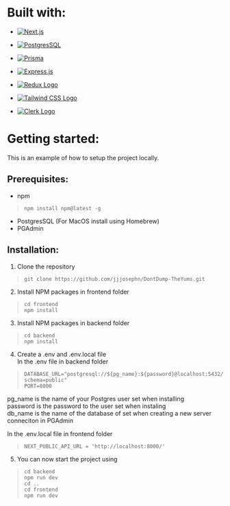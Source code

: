 # Built with:

* [![Next.js](https://img.shields.io/badge/Next.js-000000?style=for-the-badge&logo=next.js&logoColor=white)](https://nextjs.org/)

* [![PostgresSQL](https://img.shields.io/badge/postgres-%23316192.svg?style=for-the-badge&logo=postgresql&logoColor=white)](https://www.postgresql.org/)

* [![Prisma](http://made-with.prisma.io/dark.svg)](https://prisma.io)

* [![Express.js](https://img.shields.io/badge/express.js-%23404d59.svg?style=for-the-badge&logo=express&logoColor=%2361DAFB)](https://expressjs.com/)

* [![Redux Logo](images/redux-logo.png)](https://redux.js.org/)

* [![Tailwind CSS Logo](images/tailwindcss-logo.png)](https://tailwindcss.com/)

* [![Clerk Logo](images/clerk-logo.png)](https://clerk.dev/)

# Getting started:
This is an example of how to setup the project locally.

## Prerequisites:
* npm
> ```
> npm install npm@latest -g
> ```
* PostgresSQL (For MacOS install using Homebrew)
* PGAdmin

## Installation:
1. Clone the repository
> ```
> git clone https://github.com/jjjosephn/DontDump-TheYums.git
> ```
2. Install NPM packages in frontend folder
> ```
> cd frontend
> npm install
> ```
3. Install NPM packages in backend folder
> ```
> cd backend
> npm install
> ```
4. Create a .env and .env.local file  
   In the .env file in backend folder
> ```
> DATABASE_URL="postgresql://${pg_name}:${password}@localhost:5432/${db_name}?schema=public"
> PORT=8000
> ```
pg_name is the name of your Postgres user set when installing  
password is the password to the user set when instaling  
db_name is the name of the database of set when creating a new server conneciton in PGAdmin  

In the .env.local file in frontend folder
> ```
> NEXT_PUBLIC_API_URL = 'http://localhost:8000/'
> ```

5. You can now start the project using
> ```
> cd backend
> npm run dev
> cd ..
> cd frontend
> npm run dev
> ```
